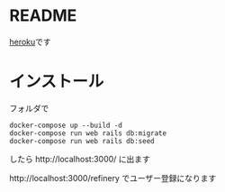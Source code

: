 # README

[heroku](https://thawing-brook-87148.herokuapp.com/)です

# インストール
フォルダで

```
docker-compose up --build -d
docker-compose run web rails db:migrate
docker-compose run web rails db:seed
```

したら http://localhost:3000/ に出ます

http://localhost:3000/refinery でユーザー登録になります

